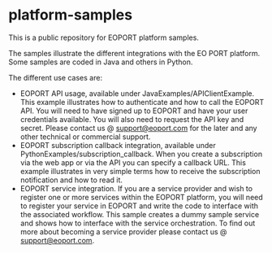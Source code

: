 # platform-samples
This is a public repository for EOPORT platform samples.

The samples illustrate the different integrations with the EO PORT platform. Some samples are coded in Java and others in Python.

The different use cases are:
- EOPORT API usage, available under JavaExamples/APIClientExample. This example illustrates how to authenticate and how to call the EOPORT API. You will need to have signed up to EOPORT and have your user credentials available. You will also need to request the API key and secret. Please contact us @ support@eoport.com for the later and any other technical or commercial support.
- EOPORT subscription callback integration, available under PythonExamples/subscription_callback. When you create a subscription via the web app or via the API you can specify a callback URL. This example illustrates in very simple terms how to receive the subscription notification and how to read it.
- EOPORT service integration. If you are a service provider and wish to register one or more services within the EOPORT platform, you will need to register your service in EOPORT and write the code to interface with the associated workflow. This sample creates a dummy sample service and shows how to interface with the service orchestration. To find out more about becoming a service provider please contact us @ support@eoport.com.

